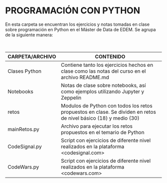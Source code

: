 # PROGRAMACIÓN CON PYTHON

En esta carpeta se encuentran los ejercicios y notas tomadas en clase sobre programación en Python en el Máster de Data de EDEM. Se agrupa de la siguiente manera:

<br>

| CARPETA/ARCHIVO | CONTENIDO |
| ------ | ------ |
| Clases Python | Contiene tanto los ejercicios hechos en clase como las notas del curso en el archivo README.md |
| Notebooks | Notas de clase sobre notebooks, así como ejemplos utilizando Jupyter y Zeppelin |
| retos | Modulos de Python con todos los retos propuestos en clase. Se dividen en retos de nivel básico (18) y medio (30) |
| mainRetos.py | Archivo para ejecutar los retos propuestos en el temario de Python |
| CodeSignal.py | Script con ejercicios de diferente nivel realizados en la plataforma <codesignal.com>  |
| CodeWars.py | Script con ejercicios de diferente nivel realizados en la plataforma <codewars.com>  |





